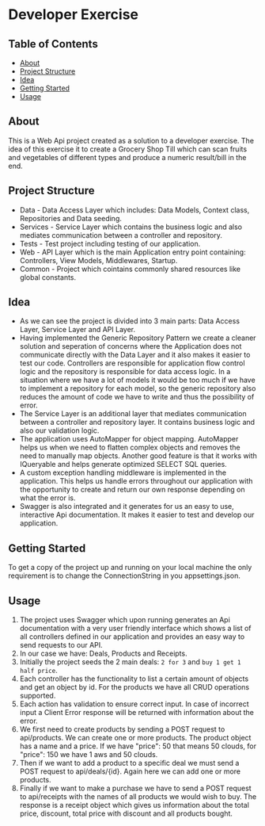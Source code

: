 # Developer Exercise

## Table of Contents
+ [About](#about)
+ [Project Structure](#project_structure)
+ [Idea](#idea)
+ [Getting Started](#getting_started)
+ [Usage](#usage)

## About <a name = "about"></a>
This is a Web Api project created as a solution to a developer exercise. The idea of this exercise it to create a Grocery Shop Till which can scan fruits and vegetables of different types and produce a numeric result/bill in the end.

## Project Structure <a name = "project_structure"></a>
+ Data - Data Access Layer which includes: Data Models, Context class, Repositories and Data seeding.
+ Services - Service Layer which contains the business logic and also mediates communication between a controller and repository.
+ Tests - Test project including testing of our application.
+ Web - API Layer which is the main Application entry point containing: Controllers, View Models, Middlewares, Startup.
+ Common - Project which cointains commonly shared resources like global constants.

## Idea <a name = "idea"></a>
+ As we can see the project is divided into 3 main parts: Data Access Layer, Service Layer and API Layer.
+ Having implemented the Generic Repository Pattern we create a cleaner solution and seperation of concerns where the Application does not communicate directly with the Data Layer and it also makes it easier to test our code. Controllers are responsible for application flow control logic and the repository is responsible for data access logic. In a situation where we have a lot of models it would be too much if we have to implement a repository for each model, so the generic repository also reduces the amount of code we have to write and thus the possibility of error.
+ The Service Layer is an additional layer that mediates communication between a controller and repository layer. It contains business logic and also our validation logic. 
+ The application uses AutoMapper for object mapping. AutoMapper helps us when we need to flatten complex objects and removes the need to manually map objects. Another good feature is that it works with IQueryable and helps generate optimized SELECT SQL queries.
+ A custom exception handling middleware is implemented in the application. This helps us handle errors throughout our application with the opportunity to create and return our own response depending on what the error is.
+ Swagger is also integrated and it generates for us an easy to use, interactive Api documentation. It makes it easier to test and develop our application.

## Getting Started <a name = "getting_started"></a>
To get a copy of the project up and running on your local machine the only requirement is to change the ConnectionString in you appsettings.json.

## Usage <a name = "usage"></a>
1. The project uses Swagger which upon running generates an Api documentation with a very user friendly interface which shows a list of all controllers defined in our application and provides an easy way to send requests to our API.
2. In our case we have: Deals, Products and Receipts.
3. Initially the project seeds the 2 main deals: `2 for 3` and `buy 1 get 1 half price`.
4. Each controller has the functionality to list a certain amount of objects and get an object by id. For the products we have all CRUD operations supported.
5. Each action has validation to ensure correct input. In case of incorrect input a Client Error response will be returned with information about the error.
6. We first need to create products by sending a POST request to api/products. We can create one or more products. The product object has a name and a price. If we have "price": 50 that means 50 clouds, for "price": 150 we have 1 aws and 50 clouds.
7. Then if we want to add a product to a specific deal we must send a POST request to api/deals/{id}. Again here we can add one or more products.
8. Finally if we want to make a purchase we have to send a POST request to api/receipts with the names of all products we would wish to buy. The response is a receipt object which gives us information about the total price, discount, total price with discount and all products bought.
